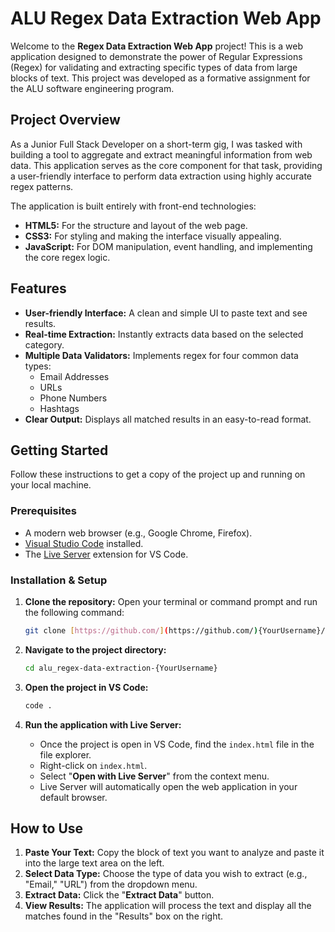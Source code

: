 # ALU Regex Data Extraction Web App

Welcome to the **Regex Data Extraction Web App** project! This is a web application designed to demonstrate the power of Regular Expressions (Regex) for validating and extracting specific types of data from large blocks of text. This project was developed as a formative assignment for the ALU software engineering program.



## Project Overview

As a Junior Full Stack Developer on a short-term gig, I was tasked with building a tool to aggregate and extract meaningful information from web data. This application serves as the core component for that task, providing a user-friendly interface to perform data extraction using highly accurate regex patterns.

The application is built entirely with front-end technologies:
* **HTML5:** For the structure and layout of the web page.
* **CSS3:** For styling and making the interface visually appealing.
* **JavaScript:** For DOM manipulation, event handling, and implementing the core regex logic.

## Features

* **User-friendly Interface:** A clean and simple UI to paste text and see results.
* **Real-time Extraction:** Instantly extracts data based on the selected category.
* **Multiple Data Validators:** Implements regex for four common data types:
    * Email Addresses
    * URLs
    * Phone Numbers
    * Hashtags
* **Clear Output:** Displays all matched results in an easy-to-read format.

## Getting Started

Follow these instructions to get a copy of the project up and running on your local machine.

### Prerequisites

* A modern web browser (e.g., Google Chrome, Firefox).
* [Visual Studio Code](https://code.visualstudio.com/) installed.
* The [Live Server](https://marketplace.visualstudio.com/items?itemName=ritwickdey.LiveServer) extension for VS Code.

### Installation & Setup

1.  **Clone the repository:**
    Open your terminal or command prompt and run the following command:
    ```bash
    git clone [https://github.com/](https://github.com/){YourUsername}/alu_regex-data-extraction-{YourUsername}.git
    ```

2.  **Navigate to the project directory:**
    ```bash
    cd alu_regex-data-extraction-{YourUsername}
    ```

3.  **Open the project in VS Code:**
    ```bash
    code .
    ```

4.  **Run the application with Live Server:**
    * Once the project is open in VS Code, find the `index.html` file in the file explorer.
    * Right-click on `index.html`.
    * Select "**Open with Live Server**" from the context menu.
    * Live Server will automatically open the web application in your default browser.

## How to Use

1.  **Paste Your Text:** Copy the block of text you want to analyze and paste it into the large text area on the left.
2.  **Select Data Type:** Choose the type of data you wish to extract (e.g., "Email," "URL") from the dropdown menu.
3.  **Extract Data:** Click the "**Extract Data**" button.
4.  **View Results:** The application will process the text and display all the matches found in the "Results" box on the right.

